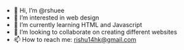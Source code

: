 - 👋 Hi, I’m @rshuee
- 👀 I’m interested in web design
- 🌱 I’m currently learning HTML and Javascript
- 💞️ I’m looking to collaborate on creating different websites
- 📫 How to reach me: rishu14hk@gmail.com

<!---
rshuee/rshuee is a ✨ special ✨ repository because its `README.md` (this file) appears on your GitHub profile.
You can click the Preview link to take a look at your changes.
--->
